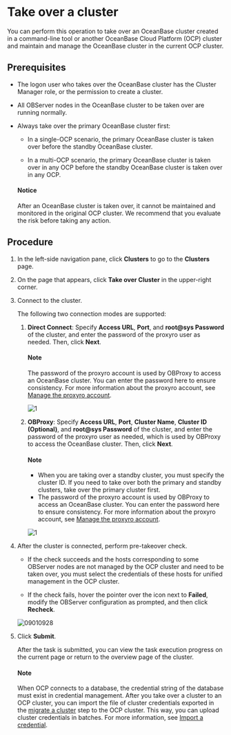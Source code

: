 # Take over a cluster

You can perform this operation to take over an OceanBase cluster created in a command-line tool or another OceanBase Cloud Platform (OCP) cluster and maintain and manage the OceanBase cluster in the current OCP cluster.

## Prerequisites

* The logon user who takes over the OceanBase cluster has the Cluster Manager role, or the permission to create a cluster.

* All OBServer nodes in the OceanBase cluster to be taken over are running normally.

* Always take over the primary OceanBase cluster first:

  * In a single-OCP scenario, the primary OceanBase cluster is taken over before the standby OceanBase cluster.

  * In a multi-OCP scenario, the primary OceanBase cluster is taken over in any OCP before the standby OceanBase cluster is taken over in any OCP.

   <main id="notice" type='notice'>
    <h4>Notice</h4>
    <p>After an OceanBase cluster is taken over, it cannot be maintained and monitored in the original OCP cluster. We recommend that you evaluate the risk before taking any action. </p>
   </main>

## Procedure

1. In the left-side navigation pane, click **Clusters** to go to the **Clusters** page.

2. On the page that appears, click **Take over Cluster** in the upper-right corner.

3. Connect to the cluster.

   The following two connection modes are supported:

   1. **Direct Connect**: Specify **Access URL**, **Port**, and **root@sys Password** of the cluster, and enter the password of the proxyro user as needed. Then, click **Next**.

      <main id="notice" type='explain'>
      <h4>Note</h4>
      <p>The password of the proxyro account is used by OBProxy to access an OceanBase cluster. You can enter the password here to ensure consistency. For more information about the proxyro account, see <a href="../../800.obproxy-functions/300.manage-a-obproxy-cluster/900.proxyro-user-management.md">Manage the proxyro account</a>. </p>
      </main>

      ![1](https://obbusiness-private.oss-cn-shanghai.aliyuncs.com/doc/img/ocp/422/%E7%9B%B4%E8%BF%9E%E6%96%B9%E5%BC%8F1.png)

   2. **OBProxy**: Specify **Access URL**, **Port**, **Cluster Name**, **Cluster ID (Optional)**, and **root@sys Password** of the cluster, and enter the password of the proxyro user as needed, which is used by OBProxy to access the OceanBase cluster. Then, click **Next**.

      <main id="notice" type='explain'>
      <h4>Note</h4>
      <p><ul><li>When you are taking over a standby cluster, you must specify the cluster ID. If you need to take over both the primary and standby clusters, take over the primary cluster first. </li><li>The password of the proxyro account is used by OBProxy to access an OceanBase cluster. You can enter the password here to ensure consistency. For more information about the proxyro account, see <a href="../../800.obproxy-functions/300.manage-a-obproxy-cluster/900.proxyro-user-management.md">Manage the proxyro account</a>. </li></ul></p>
      </main>

      ![1](https://obbusiness-private.oss-cn-shanghai.aliyuncs.com/doc/img/ocp/422/obproxy%E6%8E%A5%E7%AE%A1.png)

4. After the cluster is connected, perform pre-takeover check.

   * If the check succeeds and the hosts corresponding to some OBServer nodes are not managed by the OCP cluster and need to be taken over, you must select the credentials of these hosts for unified management in the OCP cluster.

   * If the check fails, hover the pointer over the icon next to **Failed**, modify the OBServer configuration as prompted, and then click **Recheck**.

   ![09010928](https://obbusiness-private.oss-cn-shanghai.aliyuncs.com/doc/img/ocp/422/%E9%A2%84%E6%A3%80%E6%9F%A51.png)

5. Click **Submit**.

   After the task is submitted, you can view the task execution progress on the current page or return to the overview page of the cluster.

    <main id="notice" type='explain'>
    <h4>Note</h4>
    <p>When OCP connects to a database, the credential string of the database must exist in credential management. After you take over a cluster to an OCP cluster, you can import the file of cluster credentials exported in the <a href="650.move-out-a-cluster.md">migrate a cluster</a> step to the OCP cluster. This way, you can upload cluster credentials in batches. For more information, see <a href="../../1600.system-management-features/700.manage-password-box/300.import-connection.md">Import a credential</a>. </p>
    </main>
